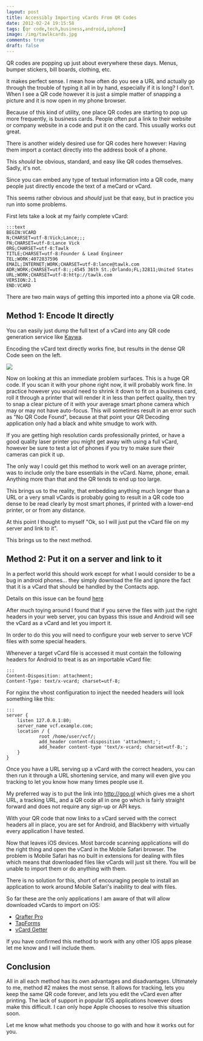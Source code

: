 ```yaml
---
layout: post
title: Accessibly Importing vCards From QR Codes
date: 2012-02-24 19:15:58
tags: [qr code,tech,business,android,iphone]
image: /img/tawlkcards.jpg
comments: true
draft: false
---
```


QR codes are popping up just about everywhere these days. Menus, bumper
stickers, bill boards, clothing, etc.

It makes perfect sense. I mean how often do you see a URL and actually go
through the trouble of typing it all in by hand, especially if it is long? I
don't. When I see a QR code however it is just a simple matter of snapping a
picture and it is now open in my phone browser.

Because of this kind of utility, one place QR codes are starting to pop up
more frequently, is business cards. People often put a link to their website
or company website in a code and put it on the card. This usually works out
great.

There is another widely desired use for QR codes here however: Having them
import a contact directly into the address book of a phone.

This _should_ be obvious, standard, and easy like QR codes themselves. Sadly,
it's not.

Since you can embed any type of textual information into a QR code, many people
just directly encode the text of a meCard or vCard.

This seems rather obvious and _should_ just be that easy, but in practice you
run into some problems.

First lets take a look at my fairly complete vCard:

    :::text
    BEGIN:VCARD
    N;CHARSET=utf-8:Vick;Lance;;;
    FN;CHARSET=utf-8:Lance Vick
    ORG;CHARSET=utf-8:Tawlk
    TITLE;CHARSET=utf-8:Founder & Lead Engineer
    TEL;WORK:4072837596
    EMAIL;INTERNET;WORK;CHARSET=utf-8:lance@tawlk.com
    ADR;WORK;CHARSET=utf-8:;;4545 36th St.;Orlando;FL;32811;United States
    URL;WORK;CHARSET=utf-8:http://tawlk.com
    VERSION:2.1
    END:VCARD

There are two main ways of getting this imported into a phone via QR code.

## Method 1: Encode It directly ##

You can easily just dump the full text of a vCard into any QR code generation
service like [Kaywa](http://qrcode.kaywa.com/).

Encoding the vCard text directly works fine, but results in the dense QR Code
seen on the left.

<img class="left" src="/img/hugeqr.png">

Now on looking at this an immediate problem surfaces. This is a
huge QR code. If you scan it with your phone right now, it will probably work
fine. In practice however you would need to shrink it down to fit on a
business card, roll it through a printer that will render it in less than
perfect quality, then try to snap a clear picture of it with your average
smart phone camera which may or may not have auto-focus. This will sometimes
result in an error such as "No QR Code Found", because at that point your QR
Decoding application only had a black and white smudge to work with.

If you are getting high resolution cards professionally printed, or have a
good quality laser printer you might get away with using a full vCard, however
be sure to test a lot of phones if you try to make sure their cameras can pick
it up.

The only way I could get this method to work well on an average printer, was
to include only the bare essentials in the vCard. Name, phone, email. Anything
more than that and the QR tends to end up too large.

This brings us to the reality, that embedding anything much longer than a URL
or a very small vCards is probably going to result in a QR code too dense to
be read clearly by most smart phones, if printed with a lower-end printer, or
or from any distance.

At this point I thought to myself "Ok, so I will just put the vCard file on my
server and link to it".

This brings us to the next method.

## Method 2: Put it on a server and link to it ##

In a perfect world this should work except for what I would consider to be a
bug in android phones... they simply download the file and ignore the fact
that it is a vCard that should be handled by the Contacts app.

Details on this issue can be found [here](http://code.google.com/p/android/issues/detail?id=9215&q=vcard&colspec=ID%20Type%20Status%20Owner%20Summary%20Stars)

After much toying around I found that if you serve the files with just the
right headers in your web server, you can bypass this issue and Android will see
the vCard as a vCard and let you import it.

In order to do this you will need to configure your web server to serve VCF
files with some special headers.

Whenever a target vCard file is accessed it must contain the following headers
for Android to treat is as an importable vCard file:

    :::
    Content-Disposition: attachment;
    Content-Type: text/x-vcard; charset=utf-8;


For nginx the vhost configuration to inject the needed headers will look
something like this:

    :::
    server {
        listen 127.0.0.1:80;
        server_name vcf.example.com;
        location / {
                root /home/user/vcf/;
                add_header content-disposition 'attachment;';
                add_header content-type 'text/x-vcard; charset=utf-8;';
        }
    }

Once you have a URL serving up a vCard with the correct headers, you can then
run it through a URL shortening service, and many will even give you tracking
to let you know how many times people use it.

My preferred way is to put the link into http://goo.gl which gives me a short
URL, a tracking URL, and a QR code all in one go which is fairly straight
forward and does not require any sign-up or API keys.

With your QR code that now links to a vCard served with the correct headers all
in place, you are set for Android, and Blackberry with virtually every
application I have tested.

Now that leaves iOS devices. Most barcode scanning applications will do the
right thing and open the vCard in the Mobile Safari browser. The problem is
Mobile Safari has no built in extensions for dealing with files which means
that downloaded files like vCards will just sit there. You will be unable to
import them or do anything with them.

There is no solution for this, short of encouraging people to install an
application to work around Mobile Safari's inability to deal with files.

So far these are the only applications I am aware of that will allow downloaded
vCards to import on iOS:

  * [Qrafter Pro](http://itunes.apple.com/us/app/qrafter-pro-qr-code-reader/id468610525?mt=8)
  * [TapForms](http://itunes.apple.com/us/app/tap-forms-database/id291405311?mt=8)
  * [vCard Getter](http://itunes.apple.com/app/vcard-getter/id454057908)

If you have confirmed this method to work with any other IOS apps please let
me know and I will include them.

## Conclusion ##

All in all each method has its own advantages and disadvantages. Ultimately to
me, method #2 makes the most sense. It allows for tracking, lets you keep the
same QR code forever, and lets you edit the vCard even after printing. The
lack of support in popular IOS applications however does make this difficult.
I can only hope Apple chooses to resolve this situation soon.

Let me know what methods you choose to go with and how it works out for you.
